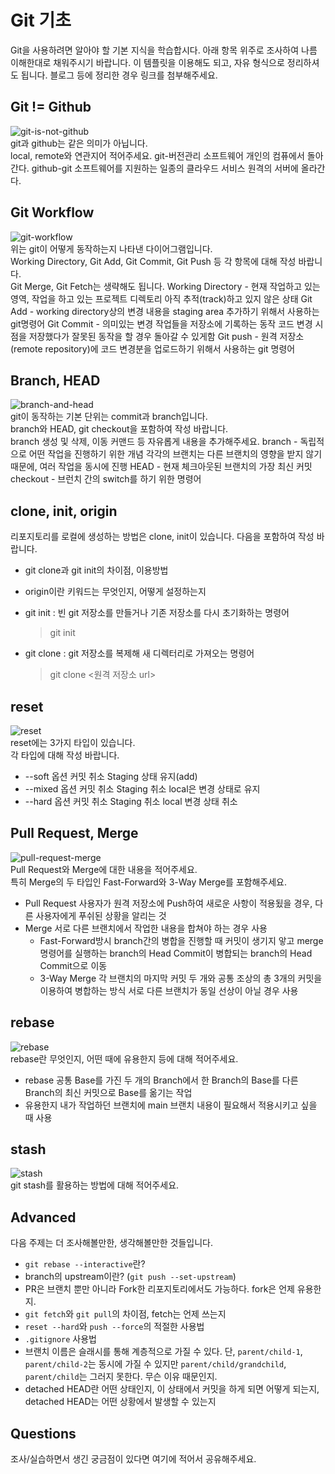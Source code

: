 # Git 기초

Git을 사용하려면 알아야 할 기본 지식을 학습합시다. 아래 항목 위주로 조사하여 나름 이해한대로 채워주시기 바랍니다. 이 템플릿을 이용해도 되고, 자유 형식으로 정리하셔도 됩니다. 블로그 등에 정리한 경우 링크를 첨부해주세요.

## Git != Github

![git-is-not-github](https://user-images.githubusercontent.com/51331195/160232512-3d6686ca-4ae3-4f11-a8d7-c893c0a7526a.png)  
git과 github는 같은 의미가 아닙니다.  
local, remote와 연관지어 적어주세요.
git-버전관리 소프트웨어
개인의 컴퓨에서 돌아간다.
github-git 소프트웨어를 지원하는 일종의 클라우드 서비스
원격의 서버에 올라간다.

## Git Workflow

![git-workflow](https://cdn-media-1.freecodecamp.org/images/1*iL2J8k4ygQlg3xriKGimbQ.png)  
위는 git이 어떻게 동작하는지 나타낸 다이어그램입니다.  
Working Directory, Git Add, Git Commit, Git Push 등 각 항목에 대해 작성 바랍니다.  
Git Merge, Git Fetch는 생략해도 됩니다.
Working Directory - 현재 작업하고 있는 영역, 작업을 하고 있는 프로젝트 디렉토리
아직 추적(track)하고 있지 않은 상태
Git Add - working directory상의 변경 내용을 staging area 추가하기 위해서 사용하는 git명령어
Git Commit - 의미있는 변경 작업들을 저장소에 기록하는 동작
코드 변경 시점을 저장했다가 잘못된 동작을 할 경우 돌아갈 수 있게함
Git push - 원격 저장소(remote repository)에 코드 변경분을 업로드하기 위해서 사용하는 git 명령어

## Branch, HEAD

![branch-and-head](https://ihatetomatoes.net/wp-content/uploads/2020/04/07-head-pointer.png)  
git이 동작하는 기본 단위는 commit과 branch입니다.  
branch와 HEAD, git checkout을 포함하여 작성 바랍니다.  
branch 생성 및 삭제, 이동 커맨드 등 자유롭게 내용을 추가해주세요.
branch - 독립적으로 어떤 작업을 진행하기 위한 개념
각각의 브랜치는 다른 브랜치의 영향을 받지 않기 때문에, 여러 작업을 동시에 진행
HEAD - 현재 체크아웃된 브랜치의 가장 최신 커밋
checkout - 브런치 간의 switch를 하기 위한 명령어

## clone, init, origin

리포지토리를 로컬에 생성하는 방법은 clone, init이 있습니다. 다음을 포함하여 작성 바랍니다.

- git clone과 git init의 차이점, 이용방법
- origin이란 키워드는 무엇인지, 어떻게 설정하는지

- git init : 빈 git 저장소를 만들거나 기존 저장소를 다시 초기화하는 명령어
  > git init
- git clone : git 저장소를 복제해 새 디렉터리로 가져오는 명령어
  > git clone <원격 저장소 url>

## reset

![reset](https://user-images.githubusercontent.com/51331195/160235594-8836570b-e8bf-484a-bb92-b2bd6d873066.png)  
reset에는 3가지 타입이 있습니다.  
각 타입에 대해 작성 바랍니다.

- --soft 옵션
  커밋 취소
  Staging 상태 유지(add)
- --mixed 옵션
  커밋 취소
  Staging 취소
  local은 변경 상태로 유지
- --hard 옵션
  커밋 취소
  Staging 취소
  local 변경 상태 취소

## Pull Request, Merge

![pull-request-merge](https://atlassianblog.wpengine.com/wp-content/uploads/bitbucket411-blog-1200x-branches2.png)  
Pull Request와 Merge에 대한 내용을 적어주세요.  
특히 Merge의 두 타입인 Fast-Forward와 3-Way Merge를 포함해주세요.

- Pull Request
  사용자가 원격 저장소에 Push하여 새로운 사항이 적용됬을 경우, 다른 사용자에게 푸쉬된 상황을 알리는 것
- Merge
  서로 다른 브랜치에서 작업한 내용을 합쳐야 하는 경우 사용
  - Fast-Forward방시
    branch간의 병합을 진행할 때 커밋이 생기지 앟고 merge 명령어를 실행하는
    branch의 Head Commit이 병합되는 branch의 Head Commit으로 이동
  - 3-Way Merge
    각 브랜치의 마지막 커밋 두 개와 공통 조상의 총 3개의 커밋을 이용하여 병합하는 방식
    서로 다른 브랜치가 동일 선상이 아닐 경우 사용

## rebase

![rebase](https://user-images.githubusercontent.com/51331195/160234052-7fe70f85-5906-4474-b809-782adae92b3c.png)  
rebase란 무엇인지, 어떤 때에 유용한지 등에 대해 적어주세요.

- rebase
  공통 Base를 가진 두 개의 Branch에서 한 Branch의 Base를 다른 Branch의 최신 커밋으로 Base를 옮기는 작업
- 유용한지
  내가 작업하던 브랜치에 main 브랜치 내용이 필요해서 적용시키고 싶을 때 사용

## stash

![stash](https://d8it4huxumps7.cloudfront.net/bites/wp-content/banners/2023/4/642a663eaff96_git_stash.png)  
git stash를 활용하는 방법에 대해 적어주세요.

## Advanced

다음 주제는 더 조사해볼만한, 생각해볼만한 것들입니다.

- `git rebase --interactive`란?
- branch의 upstream이란? (`git push --set-upstream`)
- PR은 브랜치 뿐만 아니라 Fork한 리포지토리에서도 가능하다. fork은 언제 유용한지.
- `git fetch`와 `git pull`의 차이점, fetch는 언제 쓰는지
- `reset --hard`와 `push --force`의 적절한 사용법
- `.gitignore` 사용법
- 브랜치 이름은 슬래시를 통해 계층적으로 가질 수 있다. 단, `parent/child-1`, `parent/child-2`는 동시에 가질 수 있지만 `parent/child/grandchild`, `parent/child`는 그러지 못한다. 무슨 이유 때문인지.
- detached HEAD란 어떤 상태인지, 이 상태에서 커밋을 하게 되면 어떻게 되는지, detached HEAD는 어떤 상황에서 발생할 수 있는지

## Questions

조사/실습하면서 생긴 궁금점이 있다면 여기에 적어서 공유해주세요.
